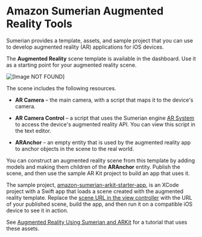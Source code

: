 # Amazon Sumerian Augmented Reality Tools<a name="assets-artools"></a>

Sumerian provides a template, assets, and sample project that you can use to develop augmented reality \(AR\) applications for iOS devices\.

The **Augmented Reality** scene template is available in the dashboard\. Use it as a starting point for your augmented reality scene\.

![\[Image NOT FOUND\]](http://docs.aws.amazon.com/sumerian/latest/userguide/images/templates-ar.png)

The scene includes the following resources\.

+ **AR Camera** – the main camera, with a script that maps it to the device's camera\.

+ **AR Camera Control** – a script that uses the Sumerian engine [AR System](https://docs.sumerian.amazonaws.com/engine/latest/docs/ArSystem.html) to access the device's augmented reality API\. You can view this script in the text editor\.

+ **ARAnchor** – an empty entity that is used by the augmented reality app to anchor objects in the scene to the real world\.

You can construct an augmented reality scene from this template by adding models and making them children of the **ARAnchor** entity\. Publish the scene, and then use the sample AR Kit project to build an app that uses it\.

The sample project, [amazon\-sumerian\-arkit\-starter\-app](https://github.com/aws-samples/amazon-sumerian-arkit-starter-app), is an XCode project with a Swift app that loads a scene created with the augmented reality template\. Replace the [scene URL in the view controller](https://github.com/aws-samples/amazon-sumerian-arkit-starter-app/blob/master/SumerianARKitStarter/ViewController.swift#L20) with the URL of your published scene, build the app, and then run it on a compatible iOS device to see it in action\.

See [Augmented Reality Using Sumerian and ARKit](https://docs.sumerian.amazonaws.com/tutorials/create/intermediate/augmented-reality-using-sumerian-arkit/) for a tutorial that uses these assets\.